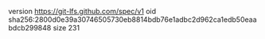 version https://git-lfs.github.com/spec/v1
oid sha256:2800d0e39a30746505730eb8814bdb76e1adbc2d962ca1edb50eaabdcb299848
size 231
